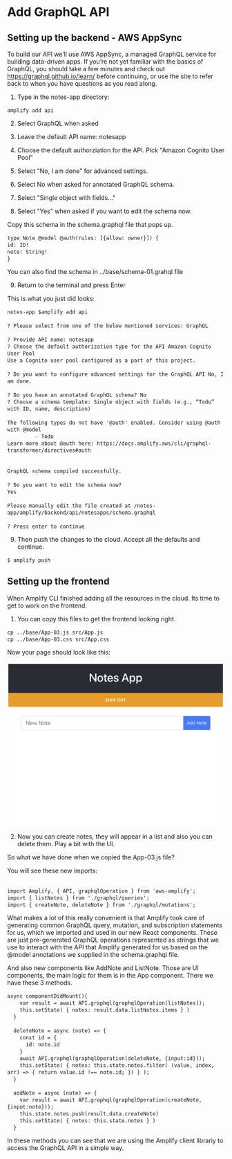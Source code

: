 # Add GraphQL API

## Setting up the backend - AWS AppSync

To build our API we’ll use AWS AppSync, a managed GraphQL service for building data-driven apps. If you’re not yet familiar with the basics of GraphQL, you should take a few minutes and check out https://graphql.github.io/learn/ before continuing, or use the site to refer back to when you have questions as you read along.

1. Type in the notes-app directory:

```
amplify add api
```

2. Select GraphQL when asked

3. Leave the default API name: notesapp

4. Choose the default authorziation for the API. Pick "Amazon Cognito User Pool"

5. Select "No, I am done" for advanced settings.

6. Select No when asked for annotated GraphQL schema.

7. Select "Single object with fields..."

8. Select "Yes" when asked if you want to edit the schema now.

Copy this schema in the schema.graphql file that pops up.

```
type Note @model @auth(rules: [{allow: owner}]) {
id: ID!
note: String!
}
```

You can also find the schema in ../base/schema-01.grahql file

9. Return to the terminal and press Enter

This is what you just did looks:

```
notes-app $amplify add api

? Please select from one of the below mentioned services: GraphQL

? Provide API name: notesapp
? Choose the default authorization type for the API Amazon Cognito User Pool
Use a Cognito user pool configured as a part of this project.

? Do you want to configure advanced settings for the GraphQL API No, I am done.

? Do you have an annotated GraphQL schema? No
? Choose a schema template: Single object with fields (e.g., “Todo” with ID, name, description)

The following types do not have '@auth' enabled. Consider using @auth with @model
         - Todo
Learn more about @auth here: https://docs.amplify.aws/cli/graphql-transformer/directives#auth


GraphQL schema compiled successfully.

? Do you want to edit the schema now?
Yes

Please manually edit the file created at /notes-app/amplify/backend/api/notesapps/schema.graphql

? Press enter to continue
```

9. Then push the changes to the cloud. Accept all the defaults and continue.

```
$ amplify push
```

## Setting up the frontend

When Amplify CLI finished adding all the resources in the cloud. Its time to get to work on the frontend.

1. You can copy this files to get the frontend looking right.

```
cp ../base/App-03.js src/App.js
cp ../base/App-03.css src/App.css
```

Now your page should look like this:

<img src="../images/add-api-create-note.png"
     alt="Empty page where you can create a note" />

2. Now you can create notes, they will appear in a list and also you can delete them. Play a bit with the UI.

So what we have done when we copied the App-03.js file?

You will see these new imports:

```

import Amplify, { API, graphqlOperation } from 'aws-amplify';
import { listNotes } from './graphql/queries';
import { createNote, deleteNote } from './graphql/mutations';
```

What makes a lot of this really convenient is that Amplify took care of generating common GraphQL query, mutation, and subscription statements for us, which we imported and used in our new React components. These are just pre-generated GraphQL operations represented as strings that we use to interact with the API that Amplify generated for us based on the @model annotations we supplied in the schema.graphql file.

And also new components like AddNote and ListNote. Those are UI components, the main logic for them is in the App component. There we have these 3 methods.

```
async componentDidMount(){
    var result = await API.graphql(graphqlOperation(listNotes));
    this.setState( { notes: result.data.listNotes.items } )
  }

  deleteNote = async (note) => {
    const id = {
      id: note.id
    }
    await API.graphql(graphqlOperation(deleteNote, {input:id}));
    this.setState( { notes: this.state.notes.filter( (value, index, arr) => { return value.id !== note.id; }) } );
  }

  addNote = async (note) => {
    var result = await API.graphql(graphqlOperation(createNote, {input:note}));
    this.state.notes.push(result.data.createNote)
    this.setState( { notes: this.state.notes } )
  }
```

In these methods you can see that we are using the Amplify client librariy to access the GraphQL API in a simple way.
